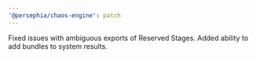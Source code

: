```yaml
---
'@persephia/chaos-engine': patch
---
```


Fixed issues with ambiguous exports of Reserved Stages.
Added ability to add bundles to system results.
